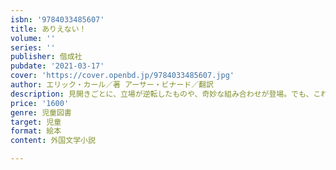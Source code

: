 ```yaml
---
isbn: '9784033485607'
title: ありえない！
volume: ''
series: ''
publisher: 偕成社
pubdate: '2021-03-17'
cover: 'https://cover.openbd.jp/9784033485607.jpg'
author: エリック・カール／著 アーサー・ビナード／翻訳
description: 見開きごとに、立場が逆転したものや、奇妙な組み合わせが登場。でも、これってほんとにありえない？　固定観念を打ちやぶる絵本。
price: '1600'
genre: 児童図書
target: 児童
format: 絵本
content: 外国文学小説

---
```

